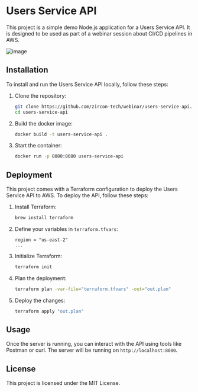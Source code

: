 # Users Service API

This project is a simple demo Node.js application for a Users Service API. It is designed to be used as part of a webinar session about CI/CD pipelines in AWS.

![image](https://github.com/user-attachments/assets/e1fda6d5-5c0d-4eda-a238-f897fe99e2d3)



## Installation
To install and run the Users Service API locally, follow these steps:

1. Clone the repository:
    ```bash
    git clone https://github.com/zircon-tech/webinar/users-service-api.git
    cd users-service-api
    ```

2. Build the docker image:
    ```bash
    docker build -t users-service-api .
    ```

3. Start the container:
    ```bash
    docker run -p 8080:8080 users-service-api
    ```

## Deployment

This project comes with a Terraform configuration to deploy the Users Service API to AWS. To deploy the API, follow these steps:

1. Install Terraform:
    ```bash
    brew install terraform
    ```
2. Define your variables in `terraform.tfvars`:
    ```hcl
    region = "us-east-2"
    ...
    ```
3. Initialize Terraform:
    ```bash
    terraform init
    ```
4. Plan the deployment:
    ```bash
    terraform plan -var-file="terraform.tfvars" -out="out.plan"
    ```
5. Deploy the changes:
    ```bash
    terraform apply "out.plan"
    ```

## Usage
Once the server is running, you can interact with the API using tools like Postman or curl. The server will be running on `http://localhost:8080`.

## License
This project is licensed under the MIT License.
